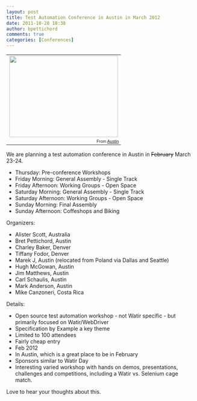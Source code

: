 ```yaml
---
layout: post
title: Test Automation Conference in Austin in March 2012
date: 2011-10-28 18:38
author: bpettichord
comments: true
categories: [Conferences]
---
```

<table style="width:auto;"><tr><td><a href="https://picasaweb.google.com/lh/photo/7F3CVH6q2LJ5Lg4j6JastQ?feat=embedwebsite"><img src="https://lh5.googleusercontent.com/-ouW0B48R384/SXHplakGCTI/AAAAAAAADQs/-MZB8w-BmV4/s288/P1150054.JPG" height="215" width="288" /></a></td></tr><tr><td style="font-family:arial, sans-serif;font-size:11px;text-align:right;">From <a href="https://picasaweb.google.com/zeljko.filipin/Austin?authuser=0&amp;feat=embedwebsite">Austin</a></td></tr></table>

We are planning a test automation conference in Austin in <del datetime="2011-12-09T18:48:57+00:00">February</del> March 23-24.
<!--more-->

<ul>
	<li>Thursday: Pre-conference Workshops</li>
	<li>Friday Morning: General Assembly - Single Track</li>
	<li>Friday Afternoon: Working Groups - Open Space</li>
	<li>Saturday Morning: General Assembly - Single Track</li>
	<li>Saturday Afternoon: Working Groups - Open Space</li>
	<li>Sunday Morning: Final Assembly</li>
	<li>Sunday Afternoon: Coffeshops and Biking</li>
</ul>

Organizers:

<ul>
	<li>Alister Scott, Australia</li>
	<li>Bret Pettichord, Austin</li>
	<li>Charley Baker, Denver</li>
	<li>Tiffany Fodor, Denver</li>
	<li>Marek J, Austin (relocated from Poland via Dallas and Seattle)</li>
	<li>Hugh McGowan, Austin</li>
	<li>Jim Matthews, Austin</li>
	<li>Carl Schaulis, Austin</li>
	<li>Mark Anderson, Austin</li>
	<li>Mike Canzoneri, Costa Rica</li>
</ul>

Details:

<ul>
	<li>Open source test automation workshop - not Watir specific - but primarily focused on Watir/WebDriver</li>
	<li>Specification by Example a key theme</li>
	<li>Limited to 100 attendees</li>
	<li>Fairly cheap entry</li>
	<li>Feb 2012</li>
	<li>In Austin, which is a great place to be in February</li>
	<li>Sponsors similar to Watir Day</li>
	<li>Interesting varied workshop with hands on demos, presentations, challenges and competitions, including a Watir vs. Selenium cage match.</li>
</ul>

Love to hear your thoughts about this.
